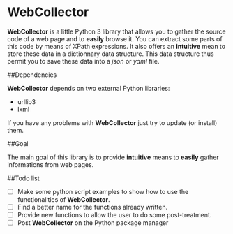 # WebCollector

**WebCollector** is a little Python 3 library that allows you to gather the source code of a web page
and to **easily** browse it. You can extract some parts of this code by means of XPath expressions.
It also offers an **intuitive** mean to store these data in a dictionnary data structure.
This data structure thus permit you to save these data into a *json* or *yaml* file.

##Dependencies

**WebCollector** depends on two external Python libraries:
* urllib3
* lxml

If you have any problems with **WebCollector** just try to update (or install) them.

##Goal

The main goal of this library is to provide **intuitive** means to **easily** gather informations from web pages.

##Todo list

- [ ] Make some python script examples to show how to use the functionalities of **WebCollector**.
- [ ] Find a better name for the functions already written.
- [ ] Provide new functions to allow the user to do some post-treatment.
- [ ] Post **WebCollector** on the Python package manager